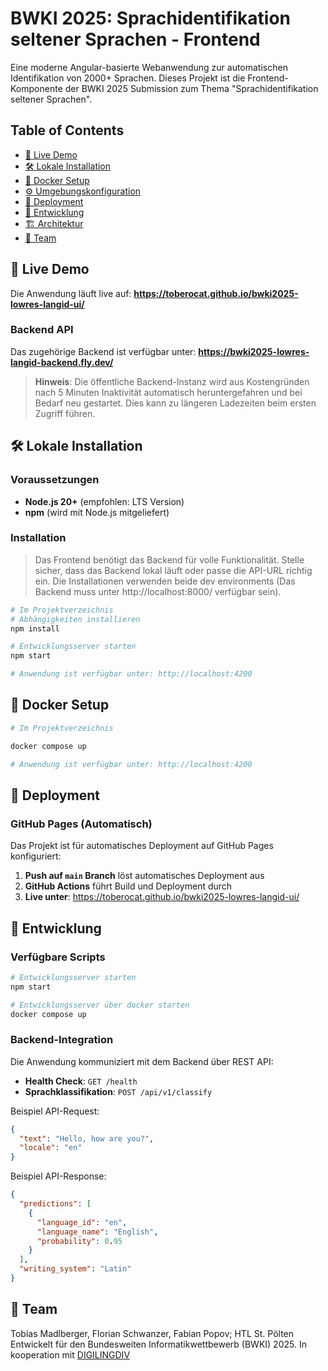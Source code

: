 # BWKI 2025: Sprachidentifikation seltener Sprachen - Frontend

Eine moderne Angular-basierte Webanwendung zur automatischen Identifikation von 2000+ Sprachen. Dieses Projekt ist die Frontend-Komponente der BWKI 2025 Submission zum Thema "Sprachidentifikation seltener Sprachen".

## Table of Contents

- [🚀 Live Demo](#-live-demo)
- [🛠️ Lokale Installation](#️-lokale-installation)
- [🐳 Docker Setup](#-docker-setup)
- [⚙️ Umgebungskonfiguration](#️-umgebungskonfiguration)
- [🚀 Deployment](#-deployment)
- [🔧 Entwicklung](#-entwicklung)
- [🏗️ Architektur](#️-architektur)
- [👥 Team](#-team)

## 🚀 Live Demo

Die Anwendung läuft live auf: **https://toberocat.github.io/bwki2025-lowres-langid-ui/**

### Backend API

Das zugehörige Backend ist verfügbar unter: **https://bwki2025-lowres-langid-backend.fly.dev/**

> **Hinweis**: Die öffentliche Backend-Instanz wird aus Kostengründen nach 5 Minuten Inaktivität automatisch heruntergefahren und bei Bedarf neu gestartet. Dies kann zu längeren Ladezeiten beim ersten Zugriff führen.

## 🛠️ Lokale Installation

### Voraussetzungen

- **Node.js 20+** (empfohlen: LTS Version)
- **npm** (wird mit Node.js mitgeliefert)

### Installation

> Das Frontend benötigt das Backend für volle Funktionalität. Stelle sicher, dass das Backend lokal läuft oder passe die API-URL richtig ein. Die Installationen verwenden beide dev environments (Das Backend muss unter http://localhost:8000/ verfügbar sein).

```bash
# Im Projektverzeichnis
# Abhängigkeiten installieren
npm install

# Entwicklungsserver starten
npm start

# Anwendung ist verfügbar unter: http://localhost:4200
```

## 🐳 Docker Setup

```bash
# Im Projektverzeichnis

docker compose up

# Anwendung ist verfügbar unter: http://localhost:4200
```

## 🚀 Deployment

### GitHub Pages (Automatisch)

Das Projekt ist für automatisches Deployment auf GitHub Pages konfiguriert:

1. **Push auf `main` Branch** löst automatisches Deployment aus
2. **GitHub Actions** führt Build und Deployment durch
3. **Live unter**: https://toberocat.github.io/bwki2025-lowres-langid-ui/

## 🔧 Entwicklung

### Verfügbare Scripts

```bash
# Entwicklungsserver starten
npm start

# Entwicklungsserver über docker starten
docker compose up
```

### Backend-Integration

Die Anwendung kommuniziert mit dem Backend über REST API:

- **Health Check**: `GET /health`
- **Sprachklassifikation**: `POST /api/v1/classify`

Beispiel API-Request:

```json
{
  "text": "Hello, how are you?",
  "locale": "en"
}
```

Beispiel API-Response:

```json
{
  "predictions": [
    {
      "language_id": "en",
      "language_name": "English",
      "probability": 0.95
    }
  ],
  "writing_system": "Latin"
}
```

## 👥 Team

Tobias Madlberger, Florian Schwanzer, Fabian Popov; HTL St. Pölten
Entwickelt für den Bundesweiten Informatikwettbewerb (BWKI) 2025.
In kooperation mit [DIGILINGDIV](https://digiling.univie.ac.at/digilingdiv/)
